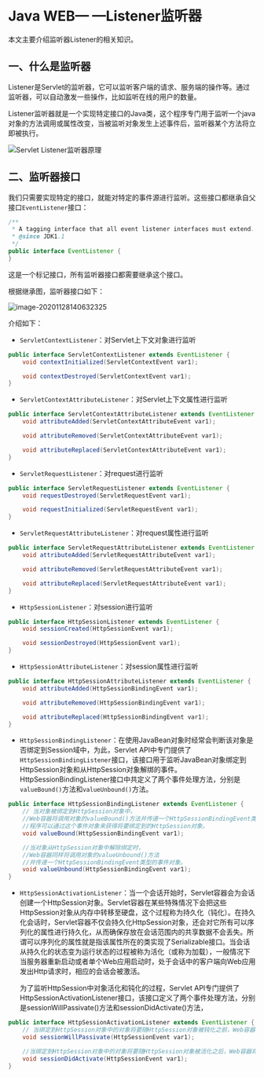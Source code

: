 # Java WEB— —Listener监听器

本文主要介绍监听器Listener的相关知识。



## 一、什么是监听器

Listener是Servlet的监听器，它可以监听客户端的请求、服务端的操作等。通过监听器，可以自动激发一些操作，比如监听在线的用户的数量。

Listener监听器就是一个实现特定接口的Java类，这个程序专门用于监听一个java对象的方法调用或属性改变，当被监听对象发生上述事件后，监听器某个方法将立即被执行。

![Servlet Listener监听器原理](https://cdn.jsdelivr.net/gh/Lee-0o0/image-store/PicGo/2022-04-01/6504f2f1bb6d2d17dfb8b3fb2f40f123--15f5--lraqjysi.rjp.jpg)



## 二、监听器接口

我们只需要实现特定的接口，就能对特定的事件源进行监听。这些接口都继承自父接口`EventListener`接口：

```java
/**
 * A tagging interface that all event listener interfaces must extend.
 * @since JDK1.1
 */
public interface EventListener {
}
```

这是一个标记接口，所有监听器接口都需要继承这个接口。

根据继承图，监听器接口如下：

![image-20201128140632325](https://cdn.jsdelivr.net/gh/Lee-0o0/image-store/PicGo/2022-04-01/0ccfe3ed2826b4f692f3ca3d654681c8--eafb--image-20201128140632325.png)

介绍如下：

- `ServletContextListener`：对Servlet上下文对象进行监听

```java
public interface ServletContextListener extends EventListener {
    void contextInitialized(ServletContextEvent var1);

    void contextDestroyed(ServletContextEvent var1);
}
```

- `ServletContextAttributeListener`：对Servlet上下文属性进行监听

```java
public interface ServletContextAttributeListener extends EventListener {
    void attributeAdded(ServletContextAttributeEvent var1);

    void attributeRemoved(ServletContextAttributeEvent var1);

    void attributeReplaced(ServletContextAttributeEvent var1);
}
```

- `ServletRequestListener`：对request进行监听

```java
public interface ServletRequestListener extends EventListener {
    void requestDestroyed(ServletRequestEvent var1);

    void requestInitialized(ServletRequestEvent var1);
}
```

- `ServletRequestAttributeListener`：对request属性进行监听

```java
public interface ServletRequestAttributeListener extends EventListener {
    void attributeAdded(ServletRequestAttributeEvent var1);

    void attributeRemoved(ServletRequestAttributeEvent var1);

    void attributeReplaced(ServletRequestAttributeEvent var1);
}
```

- `HttpSessionListener`：对session进行监听

```java
public interface HttpSessionListener extends EventListener {
    void sessionCreated(HttpSessionEvent var1);

    void sessionDestroyed(HttpSessionEvent var1);
}
```

- `HttpSessionAttributeListener`：对session属性进行监听

```java
public interface HttpSessionAttributeListener extends EventListener {
    void attributeAdded(HttpSessionBindingEvent var1);

    void attributeRemoved(HttpSessionBindingEvent var1);

    void attributeReplaced(HttpSessionBindingEvent var1);
}
```

- `HttpSessionBindingListener`：在使用JavaBean对象时经常会判断该对象是否绑定到Session域中，为此，Servlet API中专门提供了`HttpSessionBindingListener`接口，该接口用于监听JavaBean对象绑定到HttpSession对象和从HttpSession对象解绑的事件。HttpSessionBindingListener接口中共定义了两个事件处理方法，分别是`valueBound()`方法和`valueUnbound()`方法。

```java
public interface HttpSessionBindingListener extends EventListener {
    // 当对象被绑定到HttpSession对象中，
    //Web容器将调用对象的valueBound()方法并传递一个HttpSessionBindingEvent类型的事件对象，
    //程序可以通过这个事件对象来获得将要绑定到的HttpSession对象。
    void valueBound(HttpSessionBindingEvent var1);

    //当对象从HttpSession对象中解除绑定时，
    //Web容器同样将调用对象的valueUnbound()方法
    //并传递一个HttpSessionBindingEvent类型的事件对象。
    void valueUnbound(HttpSessionBindingEvent var1);
}
```

- `HttpSessionActivationListener`：当一个会话开始时，Servlet容器会为会话创建一个HttpSession对象。Servlet容器在某些特殊情况下会把这些HttpSession对象从内存中转移至硬盘，这个过程称为持久化（钝化）。在持久化会话时，Servlet容器不仅会持久化HttpSession对象，还会对它所有可以序列化的属性进行持久化，从而确保存放在会话范围内的共享数据不会丢失。所谓可以序列化的属性就是指该属性所在的类实现了Serializable接口。当会话从持久化的状态变为运行状态的过程被称为活化（或称为加载），一般情况下当服务器重新启动或者单个Web应用启动时，处于会话中的客户端向Web应用发出Http请求时，相应的会话会被激活。

  为了监听HttpSession中对象活化和钝化的过程，Servlet API专门提供了HttpSessionActivationListener接口，该接口定义了两个事件处理方法，分别是sessionWillPassivate()方法和sessionDidActivate()方法，

```java
public interface HttpSessionActivationListener extends EventListener {
    // 当绑定到HttpSession对象中的对象将要随HttpSession对象被钝化之前，Web容器将调用这个方法并传递一个HttpSessionEvent类型的事件对象，程序通过这个事件对象可以获得当前被钝化的HttpSession对象。
    void sessionWillPassivate(HttpSessionEvent var1);

    //当绑定到HttpSession对象中的对象将要随HttpSession对象被活化之后，Web容器将调用这个方法并传递一个HttpSessionEvent类型的事件对象。
    void sessionDidActivate(HttpSessionEvent var1);
}
```



